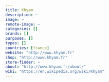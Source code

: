 ```yaml
---
title: Khyam
description: ~
image: ~
remote-image: ~
categories: []
brands: []
purposes: []
types: []
countries: [france]
website: "http://www.khyam.fr"
shop: "http://www.khyam.fr"
store-finder: ~
about: "http://www.khyam.fr/about/"
wiki: "https://en.wikipedia.org/wiki/Khyam"
---
```

